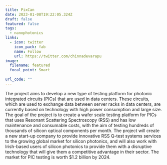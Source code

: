 ```yaml
---
title: PixCan
date: 2023-01-08T19:22:05.324Z
draft: false
featured: false
tags:
  - nanophotonics
links:
  - icon: twitter
    icon_pack: fab
    name: Follow
    url: https://twitter.com/chinnadevarapu
image:
  filename: featured
  focal_point: Smart
  
url_code: ""
---
```

  
The   project aims to develop a new type of testing platform for photonic integrated circuits (PICs) that are used in data centers. These circuits, which are used to exchange data between server racks in data centers, are currently based on technology with high power consumption and large size. The goal of the project is to create a wafer scale testing platform for PICs that uses Resonant Scattering Spectroscopy (RSS) and has low maintenance and consumable costs, with the aim of testing hundreds of thousands of silicon optical components per month. The project will create a new start-up company to provide innovative RSS Q-test systems services to the growing global market for silicon photonics, and will also work with Irish-based users of silicon photonics to provide them with a disruptive technology that will give them a competitive advantage in their sector. The market for PIC testing is worth $1.2 billion by 2024.
